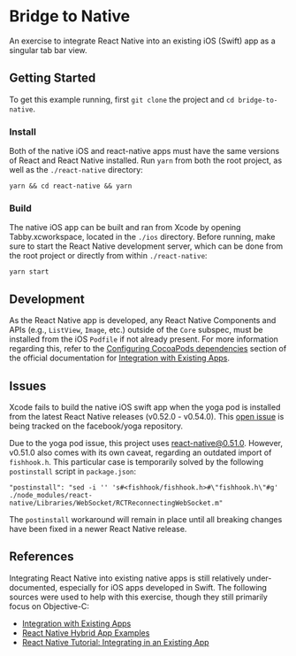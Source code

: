 # Bridge to Native

An exercise to integrate React Native into an existing iOS (Swift) app as a singular tab bar view.

## Getting Started

To get this example running, first `git clone` the project and `cd bridge-to-native`.

### Install

Both of the native iOS and react-native apps must have the same versions of React and React Native installed. Run `yarn` from both the root project, as well as the `./react-native` directory:

```
yarn && cd react-native && yarn
```

### Build

The native iOS app can be built and ran from Xcode by opening Tabby.xcworkspace, located in the `./ios` directory. Before running, make sure to start the React Native development server, which can be done from the root project or directly from within `./react-native`:

```
yarn start
```

## Development

As the React Native app is developed, any React Native Components and APIs (e.g., `ListView`, `Image`, etc.) outside of the `Core` subspec, must be installed from the iOS `Podfile` if not already present. For more information regarding this, refer to the [Configuring CocoaPods dependencies](https://facebook.github.io/react-native/docs/integration-with-existing-apps.html#configuring-cocoapods-dependencies) section of the official documentation for [Integration with Existing Apps](https://facebook.github.io/react-native/docs/integration-with-existing-apps.html).

## Issues

Xcode fails to build the native iOS swift app when the yoga pod is installed from the latest React Native releases (v0.52.0 - v0.54.0). This [open issue](https://github.com/facebook/yoga/issues/711) is being tracked on the facebook/yoga repository.

Due to the yoga pod issue, this project uses [react-native@0.51.0](https://github.com/facebook/react-native/releases/tag/v0.51.0). However, v0.51.0 also comes with its own caveat, regarding an outdated import of `fishhook.h`. This particular case is temporarily solved by the following `postinstall` script in `package.json`:

```
"postinstall": "sed -i '' 's#<fishhook/fishhook.h>#\"fishhook.h\"#g' ./node_modules/react-native/Libraries/WebSocket/RCTReconnectingWebSocket.m"
```

The `postinstall` workaround will remain in place until all breaking changes have been fixed in a newer React Native release.

## References

Integrating React Native into existing native apps is still relatively under-documented, especially for iOS apps developed in Swift. The following sources were used to help with this exercise, though they still primarily focus on Objective-C:

- [Integration with Existing Apps](https://facebook.github.io/react-native/docs/integration-with-existing-apps.html)
- [React Native Hybrid App Examples](https://github.com/dsibiski/react-native-hybrid-app-examples/blob/master/README.md)
- [React Native Tutorial: Integrating in an Existing App](https://www.raywenderlich.com/136047/react-native-existing-app)

